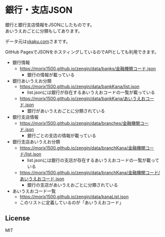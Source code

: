 # 銀行・支店JSON
銀行と銀行支店情報をJSONにしたものです。  
あいうえおごとに分類もしてあります。  

データ元は[ykaku.com](http://ykaku.com)さまです。  

GitHub PagesでJSONをホスティングしているのでAPIとしても利用できます。

* 銀行情報
  - <https://morix1500.github.io/zengin/data/banks/金融機関コード.json>
    - 銀行の情報が載っている
* 銀行あいうえお分類
  - <https://morix1500.github.io/zengin/data/bankKana/list.json>
    - list.jsonには銀行が存在するあいうえおコードの一覧が載っている
  - <https://morix1500.github.io/zengin/data/bankKana/あいうえおコード.json>
    - 銀行があいうえおごとに分類されている
* 銀行支店情報
  - <https://morix1500.github.io/zengin/data/branches/金融機関コード.json>
    - 銀行ごとの支店の情報が載っている
* 銀行支店あいうえお分類
  - <https://morix1500.github.io/zengin/data/branchKana/金融機関コード/list.json>
    - list.jsonには銀行の支店が存在するあいうえおコードの一覧が載っている
  - <https://morix1500.github.io/zengin/data/branchKana/金融機関コード/あいうえおコード.json>
    - 銀行の支店があいうえおごとに分類されている
* あいうえおコード一覧
  - <https://morix1500.github.io/zengin/data/kanaList.json>
  - このリストに定義しているのが「あいうえおコード」

## License
MIT

